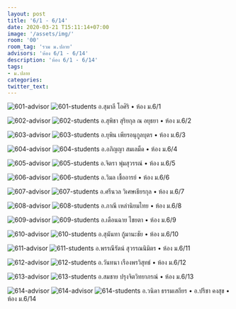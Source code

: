 ```yaml
---
layout: post
title: '6/1 - 6/14'
date: 2020-03-21 T15:11:14+07:00
image: '/assets/img/'
room: '00'
room_tag: 'รวม ม.ปลาย'
advisors: 'ห้อง 6/1 - 6/14'
description: 'ห้อง 6/1 - 6/14'
tags:
- ม.ปลาย
categories:
twitter_text:
---
```

![601-advisor](https://res.cloudinary.com/dbruw74ms/image/upload/w_100,h_100,r_max/v1584777987/601-ab_gioyvk.png)
![601-students](https://res.cloudinary.com/dbruw74ms/image/upload/r_8,c_fit,w_760/v1584783145/601-aa_ysrlow.png)
อ.สุมาลี โอศิริ • ห้อง ม.6/1

![602-advisor](https://res.cloudinary.com/dbruw74ms/image/upload/w_100,h_100,r_max/v1584783141/602-ab_vrfsls.png)
![602-students](https://res.cloudinary.com/dbruw74ms/image/upload/r_8,c_fit,w_760/v1584783146/602-aa_q3dqgr.png)
อ.สุพิชา สุริยกุล ณ อยุธยา • ห้อง ม.6/2

![603-advisor](https://res.cloudinary.com/dbruw74ms/image/upload/w_100,h_100,r_max/v1584783141/603-ab_tvyqqg.png)
![603-students](https://res.cloudinary.com/dbruw74ms/image/upload/r_8,c_fit,w_760/v1584783149/603-aa_nzvh6v.png)
อ.ยุพิน เพียรอนุกูลบุตร • ห้อง ม.6/3

![604-advisor](https://res.cloudinary.com/dbruw74ms/image/upload/w_100,h_100,r_max/v1584785928/604-ab_ulxlij.png)
![604-students](https://res.cloudinary.com/dbruw74ms/image/upload/r_8,c_fit,w_760/v1584787006/604-aa_mgcax0.png)
อ.อภิญญา สมเลม็ด • ห้อง ม.6/4

![605-advisor](https://res.cloudinary.com/dbruw74ms/image/upload/w_100,h_100,r_max/v1584785927/605-ab_raixza.png)
![605-students](https://res.cloudinary.com/dbruw74ms/image/upload/r_8,c_fit,w_760/v1584785932/605-aa_o0hypa.png)
อ.จิตรา พุ่มสุวรรณ์ • ห้อง ม.6/5

![606-advisor](https://res.cloudinary.com/dbruw74ms/image/upload/w_100,h_100,r_max/v1584785928/606-ab_gby2wg.png)
![606-students](https://res.cloudinary.com/dbruw74ms/image/upload/r_8,c_fit,w_760/v1584785936/606-aa_zwlq87.png)
อ.วิมล เชื้ออารย์ • ห้อง ม.6/6

![607-advisor](https://res.cloudinary.com/dbruw74ms/image/upload/w_100,h_100,r_max/v1584785928/607-ab_kv4bfk.png)
![607-students](https://res.cloudinary.com/dbruw74ms/image/upload/r_8,c_fit,w_760/v1584787005/607-aa_sdnxtw.png)
อ.ศรีนวล วิเศษเธียรกุล • ห้อง ม.6/7

![608-advisor](https://res.cloudinary.com/dbruw74ms/image/upload/w_100,h_100,r_max/v1584785928/608-ab_txmfdc.png)
![608-students](https://res.cloudinary.com/dbruw74ms/image/upload/r_8,c_fit,w_760/v1584786718/608-aa_u0laxy.png)
อ.ภาณี เหล่านิยมไทย • ห้อง ม.6/8

![609-advisor](https://res.cloudinary.com/dbruw74ms/image/upload/w_100,h_100,r_max/v1584785931/609-ab_twanla.png)
![609-students](https://res.cloudinary.com/dbruw74ms/image/upload/r_8,c_fit,w_760/v1584787005/609-aa_iu6jxl.png)
อ.เดือนฉาย ไชยตา • ห้อง ม.6/9

![610-advisor](https://res.cloudinary.com/dbruw74ms/image/upload/w_100,h_100,r_max/v1584785931/610-ab_hkecmo.png)
![610-students](https://res.cloudinary.com/dbruw74ms/image/upload/r_8,c_fit,w_760/v1584787006/610-aa_bosfaw.png)
อ.สุนันทา กู้มานะชัย • ห้อง ม.6/10

![611-advisor](https://res.cloudinary.com/dbruw74ms/image/upload/w_100,h_100,r_max/v1584785931/611-ab_cdpmer.png)
![611-students](https://res.cloudinary.com/dbruw74ms/image/upload/r_8,c_fit,w_760/v1584786711/611-aa_rbfhyl.png)
อ.พรรณีรัตน์ สุวรรณนิมิตร • ห้อง ม.6/11

![612-advisor](https://res.cloudinary.com/dbruw74ms/image/upload/w_100,h_100,r_max/v1584785932/612-ab_n2jg1j.png)
![612-students](https://res.cloudinary.com/dbruw74ms/image/upload/r_8,c_fit,w_760/v1584787006/612-aa_alasfx.png)
อ.วันทนา เรืองพรวิสุทธ์ • ห้อง ม.6/12

![613-advisor](https://res.cloudinary.com/dbruw74ms/image/upload/w_100,h_100,r_max/v1584785931/613-ab_vi01zm.png)
![613-students](https://res.cloudinary.com/dbruw74ms/image/upload/r_8,c_fit,w_760/v1584787006/613-aa_ccjavi.png)
อ.สมชาย ปรุงจิตวิทยาภรณ์ • ห้อง ม.6/13

![614-advisor](https://res.cloudinary.com/dbruw74ms/image/upload/w_100,h_100,r_max/v1584785934/614-ab_opomxd.png)
![614-advisor](https://res.cloudinary.com/dbruw74ms/image/upload/w_100,h_100,r_max/v1584785934/614-ac_l0awci.png)
![614-students](https://res.cloudinary.com/dbruw74ms/image/upload/r_8,c_fit,w_760/v1584785937/614-aa_phdnn7.png)
อ.วนิดา ธรรมเสถียร • อ.ปรีชา คงสุข • ห้อง ม.6/14
